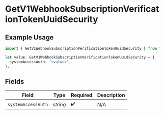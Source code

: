 # GetV1WebhookSubscriptionVerificationTokenUuidSecurity

## Example Usage

```typescript
import { GetV1WebhookSubscriptionVerificationTokenUuidSecurity } from "gusto-embedded/models/operations";

let value: GetV1WebhookSubscriptionVerificationTokenUuidSecurity = {
  systemAccessAuth: "<value>",
};
```

## Fields

| Field              | Type               | Required           | Description        |
| ------------------ | ------------------ | ------------------ | ------------------ |
| `systemAccessAuth` | *string*           | :heavy_check_mark: | N/A                |